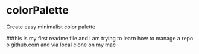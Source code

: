 # colorPalette
Create easy minimalist color palette 


##this is my first readme file and i am trying to learn how to manage a repo o github.com and via local clone on my mac
